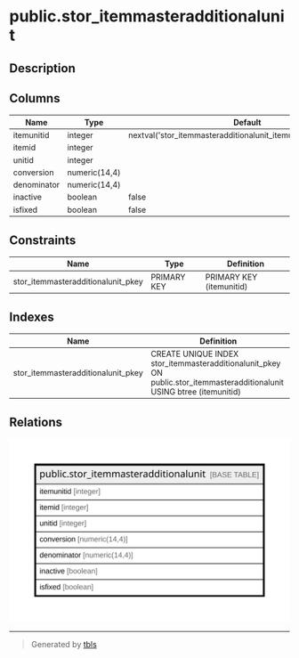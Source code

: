 # public.stor_itemmasteradditionalunit

## Description

## Columns

| Name | Type | Default | Nullable | Children | Parents | Comment |
| ---- | ---- | ------- | -------- | -------- | ------- | ------- |
| itemunitid | integer | nextval('stor_itemmasteradditionalunit_itemunitid_seq'::regclass) | false |  |  |  |
| itemid | integer |  | true |  |  |  |
| unitid | integer |  | true |  |  |  |
| conversion | numeric(14,4) |  | true |  |  |  |
| denominator | numeric(14,4) |  | true |  |  |  |
| inactive | boolean | false | true |  |  |  |
| isfixed | boolean | false | true |  |  |  |

## Constraints

| Name | Type | Definition |
| ---- | ---- | ---------- |
| stor_itemmasteradditionalunit_pkey | PRIMARY KEY | PRIMARY KEY (itemunitid) |

## Indexes

| Name | Definition |
| ---- | ---------- |
| stor_itemmasteradditionalunit_pkey | CREATE UNIQUE INDEX stor_itemmasteradditionalunit_pkey ON public.stor_itemmasteradditionalunit USING btree (itemunitid) |

## Relations

![er](public.stor_itemmasteradditionalunit.svg)

---

> Generated by [tbls](https://github.com/k1LoW/tbls)
